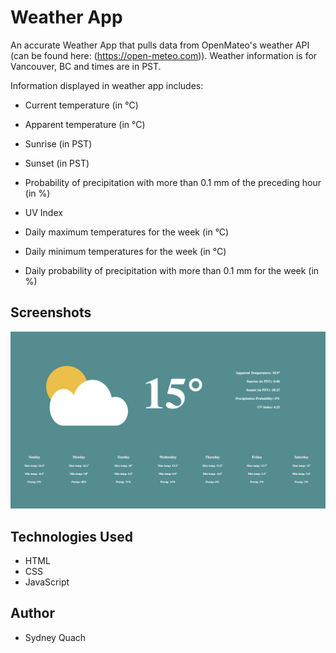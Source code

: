# Weather App

An accurate Weather App that pulls data from OpenMateo's weather API (can be found here: (https://open-meteo.com)). Weather information is for Vancouver, BC and times are in PST.

Information displayed in weather app includes: 
- Current temperature (in °C)
- Apparent temperature (in °C)
- Sunrise (in PST)
- Sunset (in PST)
- Probability of precipitation with more than 0.1 mm of the preceding hour (in %)
- UV Index

- Daily maximum temperatures for the week (in °C)
- Daily minimum temperatures for the week (in °C)
- Daily probability of precipitation with more than 0.1 mm for the week (in %)


## Screenshots

![Weather App Screenshot](screenshot.png)

## Technologies Used

- HTML
- CSS
- JavaScript 


## Author

- Sydney Quach